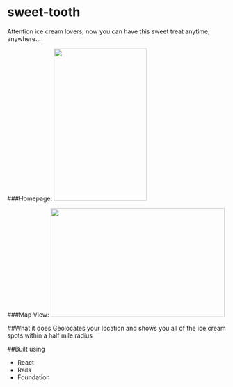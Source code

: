 # sweet-tooth
Attention ice cream lovers, now you can have this sweet treat anytime, anywhere...

###Homepage:
<img src="/app/assets/images/homepage.png" width="214" height="350">

###Map View:
<img src="/app/assets/images/map_view.png" width="400" height="250">

##What it does
Geolocates your location and shows you all of the ice cream spots within a half mile radius

##Built using
- React 
- Rails
- Foundation


